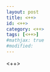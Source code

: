 ```yaml
--- 
layout: post
title: <++>
id: <++>
category: <++>
tags: [<++>]
#mathjax: true
#modified: 
---
```


<++>
